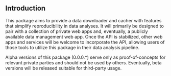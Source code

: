 ## Introduction

This package aims to provide a data downloader and cacher with features that simplify reproducibility in data analyses. It will primarily be designed to pair with a collection of private web apps and, eventually, a publicly available data management web app. Once the API is stabilized, other web apps and services will be welcome to incorporate the API, allowing users of those tools to utilize this package in their data analysis pipeline.

Alpha versions of this package (0.0.0.*) serve only as proof-of-concepts for relevant private parties and should not be used by others. Eventually, beta versions will be released suitable for third-party usage.
